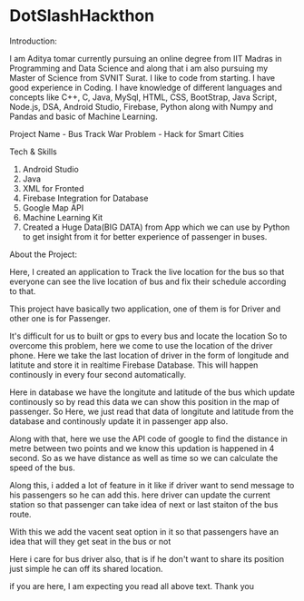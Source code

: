 # DotSlashHackthon

Introduction:

I am Aditya tomar currently pursuing an online degree from IIT Madras in Programming and Data Science and along that i am also pursuing my Master of Science from SVNIT Surat.
I like to code from starting. I have good experience in Coding. I have knowledge of different languages and concepts like C++, C, Java, MySql, HTML, CSS, BootStrap, Java Script, Node.js, DSA, Android Studio, Firebase, Python along with Numpy and Pandas and basic of Machine Learning.


Project Name -  Bus Track War
Problem - Hack for Smart Cities


Tech & Skills
  1. Android Studio
  2. Java
  3. XML for Fronted
  4. Firebase Integration for Database
  5. Google Map API
  6. Machine Learning Kit
  7. Created a Huge Data(BIG DATA) from App which we can use by Python to get insight from it for better experience of passenger in buses.
 
 About the Project:
 
 Here, I created an application to Track the live location for the bus so that everyone can see the live location of bus and fix their schedule according to that.
 
 This project have basically two application, one of them is for Driver and other one is for Passenger.
 
 It's difficult for us to built or gps to every bus and locate the location
 So to overcome this problem, here we come to use the location of the driver phone.
 Here we take the last location of driver in the form of longitude and latitute and store it in realtime Firebase Database. This will happen continously in every four second automatically.
 
 Here in database we have the longitute and latitude of the bus which update continously so by read this data we can show this position in the map of passenger. So Here, we just read that data of longitute and latitude from the database and continously update it in passenger app also. 
 
 Along with that, here we use the API code of google to find the distance in metre between two points and we know this updation is happened in 4 second. So as we have distance as well as time so we can calculate the speed of the bus.
 
 Along this, i added a lot of feature in it like if driver want to send message to his passengers so he can add this.
 here driver can update the current station so that passenger can take idea of next or last staiton of the bus route.
 
 With this we add the vacent seat option in it so that passengers have an idea that will they get seat in the bus or not
 
 Here i care for bus driver also, that is if he don't want to share its position 
 just simple he can off its shared location.
 
 if you are here, I am expecting you read all above text.
 Thank you 
